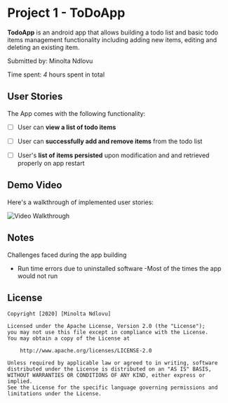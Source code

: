 # Project 1 - ToDoApp

**TodoApp** is an android app that allows building a todo list and basic todo items management functionality including adding new items, editing and deleting an existing item.

Submitted by: Minolta Ndlovu

Time spent: *4* hours spent in total

## User Stories

The App comes with the following functionality:

* [ ] User can **view a list of todo items**
* [ ] User can **successfully add and remove items** from the todo list
* [ ] User's **list of items persisted** upon modification and and retrieved properly on app restart



## Demo Video 

Here's a walkthrough of implemented user stories:

<img src='https://i.imgur.com/AydTS21.gifv' title='DemoVideo' width='' alt='Video Walkthrough' />

## Notes

Challenges faced during the app building
- Run time errors due to uninstalled software
-Most of the times the app would not run 

## License

    Copyright [2020] [Minolta Ndlovu]

    Licensed under the Apache License, Version 2.0 (the "License");
    you may not use this file except in compliance with the License.
    You may obtain a copy of the License at

        http://www.apache.org/licenses/LICENSE-2.0

    Unless required by applicable law or agreed to in writing, software
    distributed under the License is distributed on an "AS IS" BASIS,
    WITHOUT WARRANTIES OR CONDITIONS OF ANY KIND, either express or implied.
    See the License for the specific language governing permissions and
    limitations under the License.
    
